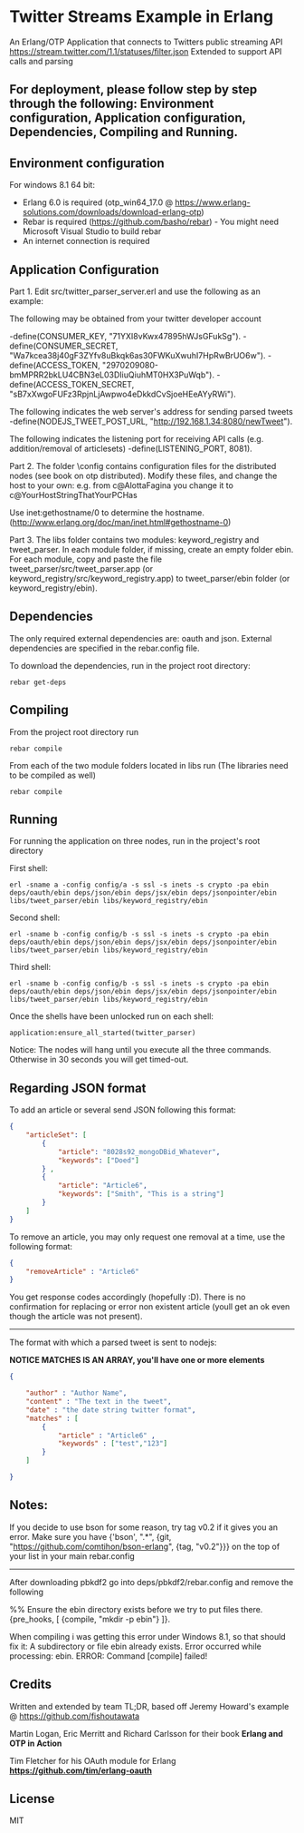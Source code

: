# Twitter Streams Example in Erlang

An Erlang/OTP Application that connects to Twitters public streaming API https://stream.twitter.com/1.1/statuses/filter.json
Extended to support API calls and parsing

## For deployment, please follow step by step through the following: Environment configuration, Application configuration, Dependencies, Compiling and Running.

## Environment configuration

For windows 8.1 64 bit:

- Erlang 6.0 is required (otp_win64_17.0 @ https://www.erlang-solutions.com/downloads/download-erlang-otp)
- Rebar is required (https://github.com/basho/rebar) - You might need Microsoft Visual Studio to build rebar
- An internet connection is required

## Application Configuration

Part 1.
Edit src/twitter_parser_server.erl and use the following as an example:

The following may be obtained from your twitter developer account

-define(CONSUMER_KEY, "71YXI8vKwx47895hWJsGFukSg").
-define(CONSUMER_SECRET, "Wa7kcea38j40gF3ZYfv8uBkqk6as30FWKuXwuhI7HpRwBrUO6w").
-define(ACCESS_TOKEN, "2970209080-bmMPRR2bkLU4CBN3eL03DIiuQiuhMT0HX3PuWqb").
-define(ACCESS_TOKEN_SECRET, "sB7xXwgoFUFz3RpjnLjAwpwo4eDkkdCvSjoeHEeAYyRWi").

The following indicates the web server's address for sending parsed tweets
-define(NODEJS_TWEET_POST_URL, "http://192.168.1.34:8080/newTweet").

The following indicates the listening port for receiving API calls (e.g. addition/removal of articlesets)
-define(LISTENING_PORT, 8081).


Part 2.
The folder \config contains configuration files for the distributed nodes (see book on otp distributed). Modify these files, and change the host to your own: e.g. from  c@AlottaFagina you change it to c@YourHostStringThatYourPCHas

Use inet:gethostname/0 to determine the hostname. (http://www.erlang.org/doc/man/inet.html#gethostname-0)

Part 3.
The libs folder contains two modules: keyword_registry and tweet_parser. In each module folder, if missing, create an empty folder ebin. For each module, copy and paste the file tweet_parser/src/tweet_parser.app (or keyword_registry/src/keyword_registry.app) to tweet_parser/ebin folder (or keyword_registry/ebin).

## Dependencies

The only required external dependencies are: oauth and json. External dependencies are specified in the rebar.config file.

To download the dependencies, run in the project root directory:
    
    rebar get-deps

## Compiling

From the project root directory run

    rebar compile

From each of the two module folders located in libs run (The libraries need to be compiled as well)
    
    rebar compile

## Running

For running the application on three nodes, run in the project's root directory

First shell:

    erl -sname a -config config/a -s ssl -s inets -s crypto -pa ebin deps/oauth/ebin deps/json/ebin deps/jsx/ebin deps/jsonpointer/ebin libs/tweet_parser/ebin libs/keyword_registry/ebin

Second shell:

    erl -sname b -config config/b -s ssl -s inets -s crypto -pa ebin deps/oauth/ebin deps/json/ebin deps/jsx/ebin deps/jsonpointer/ebin libs/tweet_parser/ebin libs/keyword_registry/ebin

Third shell:

    erl -sname b -config config/b -s ssl -s inets -s crypto -pa ebin deps/oauth/ebin deps/json/ebin deps/jsx/ebin deps/jsonpointer/ebin libs/tweet_parser/ebin libs/keyword_registry/ebin


Once the shells have been unlocked run on each shell:

    application:ensure_all_started(twitter_parser) 

Notice: The nodes will hang until you execute all the three commands. Otherwise in 30 seconds you will get timed-out.


## Regarding JSON format

To add an article or several send JSON following this format:

```json
{
    "articleSet": [
        {
            "article": "8028s92_mongoDBid_Whatever",
            "keywords": ["Doed"]
        } , 
        {
            "article": "Article6",
            "keywords": ["Smith", "This is a string"]
        }
    ]
}
```
To remove an article, you may only request one removal at a time, use the following format:
```json
{
    "removeArticle" : "Article6"
}
```
You get response codes accordingly (hopefully :D). There is no confirmation for replacing or error non existent article (youll get an ok even though the article was not present).

----

The format with which a parsed tweet is sent to nodejs:

**NOTICE MATCHES IS AN ARRAY, you'll have one or more elements**

```json   
{

    "author" : "Author Name",
    "content" : "The text in the tweet",
    "date" : "the date string twitter format",
    "matches" : [
        {
            "article" : "Article6" ,
            "keywords" : ["test","123"]
        }
    ]

}

```

## Notes:

If you decide to use bson for some reason, try tag v0.2 if it gives you an error. Make sure you have {'bson', ".*", {git, "https://github.com/comtihon/bson-erlang", {tag, "v0.2"}}} on the top of your list in your main rebar.config

---

After downloading pbkdf2 go into deps/pbkdf2/rebar.config and remove the following

%% Ensure the ebin directory exists before we try to put files there.
{pre_hooks, [
    {compile, "mkdir -p ebin"}
]}.

When compiling i was getting this error under Windows 8.1, so that should fix it:
A subdirectory or file ebin already exists.
Error occurred while processing: ebin.
ERROR: Command [compile] failed!

## Credits

Written and extended by team TL;DR, based off Jeremy Howard's example @ https://github.com/fishoutawata

Martin Logan, Eric Merritt and Richard Carlsson for their book **Erlang and OTP in Action**

Tim Fletcher for his OAuth module for Erlang **https://github.com/tim/erlang-oauth**

## License

MIT
